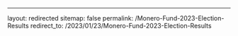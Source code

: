 ---
layout: redirected
sitemap: false
permalink: /Monero-Fund-2023-Election-Results
redirect_to: /2023/01/23/Monero-Fund-2023-Election-Results
